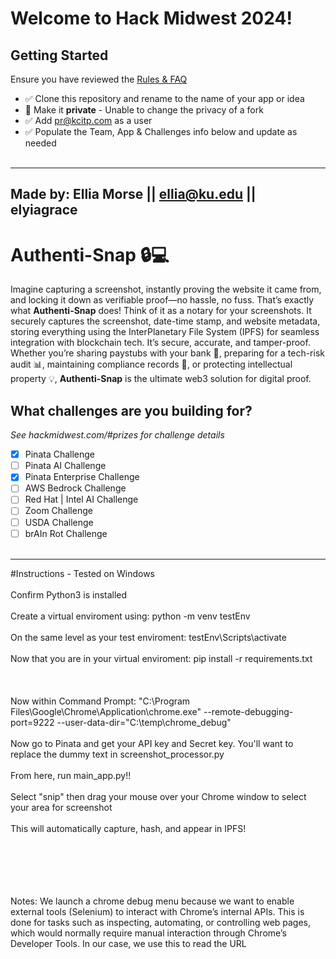 # Welcome to Hack Midwest 2024!
## Getting Started
Ensure you have reviewed the [Rules & FAQ](https://hackmidwest.com/#faq)
- ✅  Clone this repository and rename to the name of your app or idea
- 🚫   Make it **private** - Unable to change the privacy of a fork
- ✅  Add pr@kcitp.com as a user
- ✅ Populate the Team, App & Challenges info below and update as needed
<br /><br />
---
**Made by**: Ellia Morse || ellia@ku.edu || elyiagrace  
---

# Authenti-Snap 🔒💻  
Imagine capturing a screenshot, instantly proving the website it came from, and locking it down as verifiable proof—no hassle, no fuss. That’s exactly what **Authenti-Snap** does! Think of it as a notary for your screenshots. It securely captures the screenshot, date-time stamp, and website metadata, storing everything using the InterPlanetary File System (IPFS) for seamless integration with blockchain tech. It’s secure, accurate, and tamper-proof. Whether you’re sharing paystubs with your bank 🏦, preparing for a tech-risk audit 📊, maintaining compliance records 📑, or protecting intellectual property 💡, **Authenti-Snap** is the ultimate web3 solution for digital proof.

## What challenges are you building for?
*See hackmidwest.com/#prizes for challenge details*
- [X]  Pinata Challenge
- [ ]  Pinata AI Challenge
- [X]  Pinata Enterprise Challenge
- [ ]  AWS Bedrock Challenge
- [ ]  Red Hat | Intel AI Challenge
- [ ]  Zoom Challenge
- [ ]  USDA Challenge
- [ ]  brAIn Rot Challenge
<br /><br />

---
#Instructions - Tested on Windows <br /><br />
Confirm Python3 is installed<br /><br />
Create a virtual enviroment using: python -m venv testEnv<br /><br />
On the same level as your test enviroment: testEnv\Scripts\activate<br /><br />
Now that you are in your virtual enviroment: pip install -r requirements.txt<br /><br />
<br /><br />
Now within Command Prompt: "C:\Program Files\Google\Chrome\Application\chrome.exe" --remote-debugging-port=9222 --user-data-dir="C:\temp\chrome_debug"<br /><br />
Now go to Pinata and get your API key and Secret key. You'll want to replace the dummy text in screenshot_processor.py<br /><br />
From here, run main_app.py!!<br /><br />
Select "snip" then drag your mouse over your Chrome window to select your area for screenshot<br /><br />
This will automatically capture, hash, and appear in IPFS!<br /><br />
<br /><br />
<br /><br />

Notes: 
We launch a chrome debug menu because we want to enable external tools (Selenium) to interact with Chrome’s internal APIs. This is done for tasks such as inspecting, automating, or controlling web pages, which would normally require manual interaction through Chrome’s Developer Tools. In our case, we use this to read the URL


